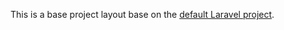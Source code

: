 This is a base project layout base on the [default Laravel project](https://github.com/laravel/laravel).
